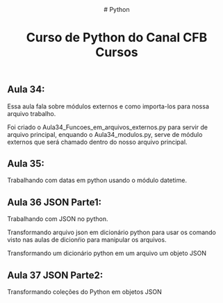 <header>
# Python
<h1>Curso de Python do Canal CFB Cursos</h1>
</header>
    <section>    
    <h2>Aula 34:</h2>
        <p>Essa aula fala sobre módulos externos e como importa-los para nossa 
           arquivo trabalho.</p>
        <p>Foi criado o Aula34_Funcoes_em_arquivos_externos.py para 
        servir de arquivo principal, enquando o Aula34_modulos.py, serve de módulo
         externos que será chamado dentro do nosso arquivo principal.</p>
    <h2>Aula 35:</h2>
        <p>Trabalhando com datas em python usando o módulo datetime.</p>
    <h2>Aula 36 JSON Parte1:</h2>
        <p>Trabalhando com JSON no python. </p>
        <p>Transformando arquivo json em dicionário python para 
        usar os comando visto nas aulas de dicionŕio para manipular os arquivos.</p>
        <p>Transformando um dicionário python em um arquivo um objeto JSON</p>
    <h2>Aula 37 JSON Parte2: </h2>
        <p>Transformando coleções do Python em objetos JSON</p>
    </section>
